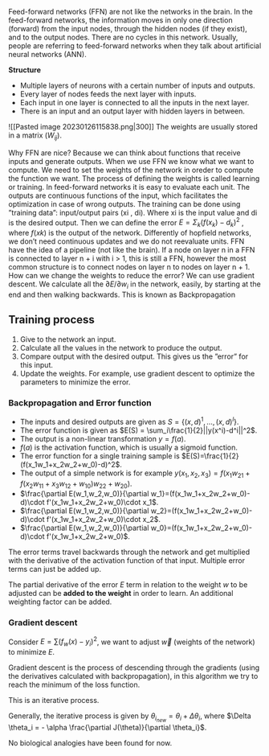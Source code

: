Feed-forward networks (FFN) are not like the networks in the brain. In the feed-forward networks, the information moves in only one direction (forward) from the input nodes, through the hidden nodes (if they exist), and to the output nodes. There are no cycles in this network. Usually, people are referring to feed-forward networks when they talk about artificial neural networks (ANN).

**Structure**
- Multiple layers of neurons with a certain number of inputs and outputs. 
- Every layer of nodes feeds the next layer with inputs. 
- Each input in one layer is connected to all the inputs in the next layer. 
- There is an input and an output layer with hidden layers in between.

![[Pasted image 20230126115838.png|300]]
The weights are usually stored in a matrix ($W_{ij}$).

Why FFN are nice? Because we can think about functions that receive inputs and generate outputs. When we use FFN we know what we want to compute. We need to set the weights of the network in oreder to compute the function we want. The process of defining the weights is called learning or training. In feed-forward networks it is easy to evaluate each unit. The outputs are continuous functions of the input, which facilitates the optimization in case of wrong outputs. The training can be done using ”training data”: input/output pairs (xi , di). Where xi is the input value and di is the desired output. Then we can define the error $E = Σ_{k}(f(x_{k})−d_{k})^2$ , where $f(xk)$ is the output of the network. Differently of hopfield networks, we don’t need continuous updates and we do not reevaluate units. FFN have the idea of a pipeline (not like the brain). If a node on layer n in a FFN is connected to layer n + i with i > 1, this is still a FFN, however the most common structure is to connect nodes on layer n to nodes on layer n + 1. How can we change the weights to reduce the error? We can use gradient descent. We calculate all the $∂E/∂w_{i}$ in the network, easily, by starting at the end and then walking backwards. This is known as Backpropagation

## Training process

1. Give to the network an input. 
2. Calculate all the values in the network to produce the output. 
3. Compare output with the desired output. This gives us the ”error” for this input. 
4. Update the weights. For example, use gradient descent to optimize the parameters to minimize the error.


### Backpropagation and Error function

- The inputs and desired outputs are given as $S=\{(x,d)^1,\ldots,(x,d)^l\}$.
- The error function is given as $E(S) = \sum_i\frac{1}{2}||y(x^i)-d^i||^2$.
- The output is a non-linear transformation $y=f(a)$.
- $f(a)$ is the activation function, which is usually a sigmoid function.
- The error function for a single training sample is $E(S)=\frac{1}{2}(f(x_1w_1+x_2w_2+w_0)-d)^2$.
- The output of a simple network is for example $y(x_1,x_2,x_3)=f(x_1w_{21}+f(x_2w_{11}+x_3w_{12}+w_{10})w_{22}+w_{20})$.
- $\frac{\partial E(w_1,w_2,w_0)}{\partial w_1}=(f(x_1w_1+x_2w_2+w_0)-d)\cdot f'(x_1w_1+x_2w_2+w_0)\cdot x_1$.
- $\frac{\partial E(w_1,w_2,w_0)}{\partial w_2}=(f(x_1w_1+x_2w_2+w_0)-d)\cdot f'(x_1w_1+x_2w_2+w_0)\cdot x_2$.
- $\frac{\partial E(w_1,w_2,w_0)}{\partial w_0}=(f(x_1w_1+x_2w_2+w_0)-d)\cdot f'(x_1w_1+x_2w_2+w_0)$.

The error terms travel backwards through the network and get multiplied with the derivative of the activation function of that input. Multiple error terms can just be added up.

The partial derivative of the error $E$ term in relation to the weight $w$ to be adjusted can be **added to the weight** in order to learn. An additional weighting factor can be added.


### Gradient descent
Consider $E = \sum(f_w(x) - y_i)^2$, we want to adjust $\vec{w}$ (weights of the network) to minimize $E$.

Gradient descent is the process of descending through the gradients (using the derivatives calculated with backpropagation), in this algorithm we try to reach the minimum of the loss function.

This is an iterative process.

Generally, the iterative process is given by $\theta_{i_{new}} = \theta_i + \Delta \theta_i$, where $\Delta \theta_i = - \alpha \frac{\partial J(\theta)}{\partial \theta_i}$.

No biological analogies have been found for now.